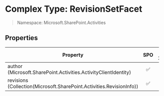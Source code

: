 # Complex Type: RevisionSetFacet

> Namespace: Microsoft.SharePoint.Activities

## Properties

Property | SPO | SP 2019 | SP 2016 | SP 2013
----------|:---:|:-------:|:-------:|:-------:
author (Microsoft.SharePoint.Activities.ActivityClientIdentity) | ✅ | ✅ | ❌ | ❌
revisions (Collection(Microsoft.SharePoint.Activities.RevisionInfo)) | ✅ | ✅ | ❌ | ❌